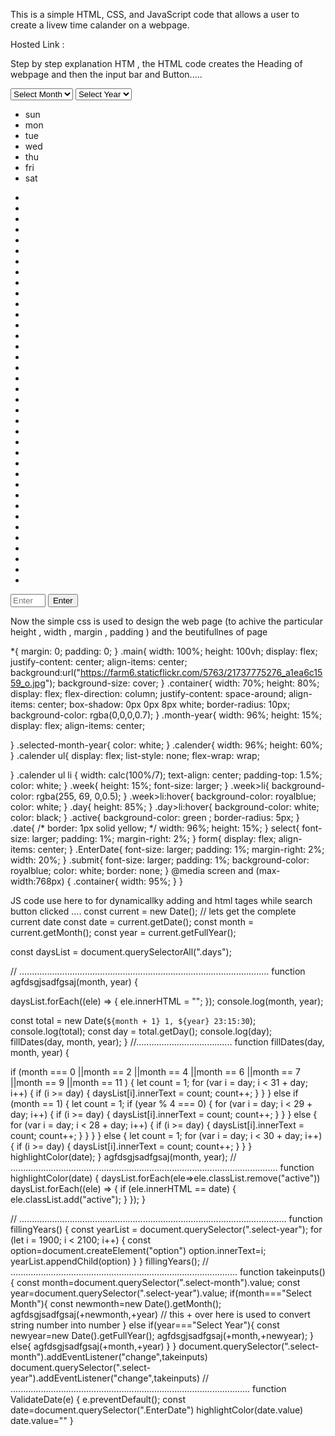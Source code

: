 This is a simple HTML, CSS, and JavaScript code that allows a user to create a livew time calander  on a webpage.

Hosted Link : 

Step by step explanation HTM , the HTML code  creates the Heading of webpage and then the input bar and Button.....

  <!DOCTYPE html>
<html lang="en">
  <head>
    <meta charset="UTF-8" />
    <meta http-equiv="X-UA-Compatible" content="IE=edge" />
    <meta name="viewport" content="width=device-width, initial-scale=1.0" />
    <title>Calender</title>
    <script defer src="./calander.js"></script>
    <link rel="stylesheet" href="./calander.css" />
  </head>
  <body>
    <div class="main">
      <div class="container">
        <section class="month-year">
          <select class="select-month">
            <option disabled selected>Select Month</option>
            <option value="0">January</option>
            <option value="1">February</option>
            <option value="2">March</option>
            <option value="3">April</option>
            <option value="4">May</option>
            <option value="5">June</option>
            <option value="6">July</option>
            <option value="7">August</option>
            <option value="8">September</option>
            <option value="9">October</option>
            <option value="10">November</option>
            <option value="11">December</option>
          </select>
          <select class="select-year">
            <option disabled selected>Select Year</option>
          </select>
        </section>
        <section class="calender">
          <ul class="week">
            <li>sun</li>
            <li>mon</li>
            <li>tue</li>
            <li>wed</li>
            <li>thu</li>
            <li>fri</li>
            <li>sat</li>
          </ul>
          <ul class="day">
            <li class="days"></li>
            <li class="days"></li>
            <li class="days"></li>
            <li class="days"></li>
            <li class="days"></li>
            <li class="days"></li>
            <li class="days"></li>
            <li class="days"></li>
            <li class="days"></li>
            <li class="days"></li>
            <li class="days"></li>
            <li class="days"></li>
            <li class="days"></li>
            <li class="days"></li>
            <li class="days"></li>
            <li class="days"></li>
            <li class="days"></li>
            <li class="days"></li>
            <li class="days"></li>
            <li class="days"></li>
            <li class="days"></li>
            <li class="days"></li>
            <li class="days"></li>
            <li class="days"></li>
            <li class="days"></li>
            <li class="days"></li>
            <li class="days"></li>
            <li class="days"></li>
            <li class="days"></li>
            <li class="days"></li>
            <li class="days"></li>
            <li class="days"></li>
            <li class="days"></li>
            <li class="days"></li>
            <li class="days"></li>
            <li class="days"></li>
            <li class="days"></li>
          </ul>
        </section>
        <form class="date" onsubmit="ValidateDate(event)">
          <input
            type="number"
            placeholder="Enter Date"
            min="1"
            max="31"
            required
            class="EnterDate"
          />
          <input type="submit" class="submit" value="Enter" />
        </form>
      </div>
    </div>
  </body>
</html>


Now the simple css is used to design the web page (to achive the particular height , width , margin , padding ) and the beutifullnes of page 

  *{
    margin: 0;
    padding: 0;
}
.main{
    width: 100%;
    height: 100vh;
    display: flex;
    justify-content: center;
    align-items: center;
    background:url("https://farm6.staticflickr.com/5763/21737775276_a1ea6c1559_o.jpg");
    background-size: cover;
}
.container{
    width: 70%;
    height: 80%;
    display: flex;
    flex-direction: column;
    justify-content: space-around;
    align-items: center;
    box-shadow: 0px 0px 8px white;
    border-radius: 10px;
    background-color: rgba(0,0,0,0.7);
}
.month-year{
    width: 96%;
    height: 15%;
    display: flex;
    align-items: center;
   
}
.selected-month-year{
    color: white;
}
.calender{
    width: 96%;
    height: 60%;
}
.calender ul{
    display: flex;
    list-style: none;
    flex-wrap: wrap;

}
.calender ul li {
    width: calc(100%/7);
    text-align: center;
   padding-top: 1.5%;
   color: white;
}
.week{
    height: 15%;
    font-size: larger;
}
.week>li{
    background-color: rgba(255, 69, 0,0.5);
}
.week>li:hover{
    background-color: royalblue;
    color: white;
}
.day{
    height: 85%;
}
.day>li:hover{
    background-color: white;
    color: black;
}
.active{
    background-color: green ;
    border-radius: 5px;
}
.date{
    /* border: 1px solid yellow; */
    width: 96%;
    height: 15%;
}
select{
    font-size: larger;
    padding: 1%;
    margin-right: 2%;
}
form{
    display: flex;
    align-items: center;
}
.EnterDate{
    font-size: larger;
    padding: 1%;
    margin-right: 2%;
    width: 20%;
}
.submit{
    font-size: larger;
    padding: 1%;
    background-color: royalblue;
    color: white;
    border: none;
}
@media screen and (max-width:768px) {
    .container{
        width: 95%;
    }
}


JS code use here to  for dynamicallky adding and html tages while search button clicked ....
const current = new Date();
// lets get the complete current date
const date = current.getDate();
const month = current.getMonth();
const year = current.getFullYear();

const daysList = document.querySelectorAll(".days");

// ...................................................................................................
function agfdsgjsadfgsaj(month, year) {

  daysList.forEach((ele) => {
    ele.innerHTML = "";
  });
  console.log(month, year);
  
  const total = new Date(`${month + 1} 1, ${year} 23:15:30`);
  console.log(total);
  const day = total.getDay();
  console.log(day);
  fillDates(day, month, year); 
}
//......................................
function fillDates(day, month, year) {
   
  if (month === 0 ||month == 2 ||month == 4 ||month == 6 ||month == 7 ||month == 9 ||month == 11
  ) {
    let count = 1;
    for (var i = day; i < 31 + day; i++) {
      if (i >= day) {
        daysList[i].innerText = count;
        count++;
      }
    }
  } else if (month == 1) {
    let count = 1;
    if (year % 4 === 0) {
      for (var i = day; i < 29 + day; i++) {
        if (i >= day) {
          daysList[i].innerText = count;
          count++;
        }
      }
    } else {
      for (var i = day; i < 28 + day; i++) {
        if (i >= day) {
          daysList[i].innerText = count;
          count++;
        }
      }
    }
  } else {
    let count = 1;
    for (var i = day; i < 30 + day; i++) {
      if (i >= day) {
        daysList[i].innerText = count;
        count++;
      }
    }
  }
  highlightColor(date);
}
agfdsgjsadfgsaj(month, year);
// ..........................................................................................................
function highlightColor(date) {
    daysList.forEach(ele=>ele.classList.remove("active"))
  daysList.forEach((ele) => {
    if (ele.innerHTML == date) {
      ele.classList.add("active");
    }
  });
}

// ..........................................................................................................
function fillingYears() {
  const yearList = document.querySelector(".select-year");
  for (let i = 1900; i < 2100; i++) {
    const option=document.createElement("option")
    option.innerText=i;
    yearList.appendChild(option)
  }
}
fillingYears();
// ..........................................................................................
function takeinputs(){
    const month=document.querySelector(".select-month").value;
    const year=document.querySelector(".select-year").value;
    if(month==="Select Month"){
        const newmonth=new Date().getMonth();
        agfdsgjsadfgsaj(+newmonth,+year) // this + over here is used to convert string number into number
    }
    else if(year==="Select Year"){
      const newyear=new Date().getFullYear();
      agfdsgjsadfgsaj(+month,+newyear);
    }
    else{
        agfdsgjsadfgsaj(+month,+year)
    }
}
document.querySelector(".select-month").addEventListener("change",takeinputs)
document.querySelector(".select-year").addEventListener("change",takeinputs)
// ...............................................................................................
function ValidateDate(e) {
    e.preventDefault();
    const date=document.querySelector(".EnterDate")
    highlightColor(date.value)
    date.value=""
}